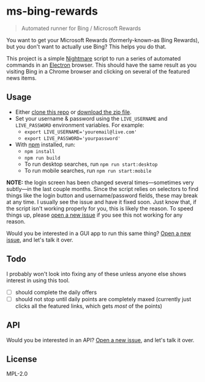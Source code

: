# ms-bing-rewards

> Automated runner for Bing / Microsoft Rewards

You want to get your Microsoft Rewards (formerly-known-as Bing Rewards), but you don't want to actually use Bing? This helps you do that.

This project is a simple [Nightmare](https://github.com/segmentio/nightmare) script to run a series of automated commands in an [Electron](https://github.com/electron/electron) browser. This should have the same result as you visiting Bing in a Chrome browser and clicking on several of the featured news items.

## Usage

- Either [clone this repo](https://help.github.com/articles/cloning-a-repository/) or [download the zip file](https://github.com/blakek/ms-bing-rewards/archive/master.zip).
- Set your username & password using the `LIVE_USERNAME` and `LIVE_PASSWORD` environment variables. For example:
  - `export LIVE_USERNAME='youremail@live.com'`
  - `export LIVE_PASSWORD='yourpassword'`
- With [npm](https://npmjs.org/) installed, run:
  - `npm install`
  - `npm run build`
  - To run desktop searches, run `npm run start:desktop`
  - To run mobile searches, run `npm run start:mobile`

**NOTE:** the login screen has been changed several times—sometimes very subtly—in the last couple months. Since the script relies on selectors to find things like the login button and username/password fields, these may break at any time. I usually see the issue and have it fixed soon. Just know that, if the script isn't working properly for you, this is likely the reason. To speed things up, please [open a new issue](https://github.com/blakek/ms-bing-rewards/issues/new) if you see this not working for any reason.

Would you be interested in a GUI app to run this same thing? [Open a new issue](https://github.com/blakek/ms-bing-rewards/issues/new), and let's talk it over.

## Todo

I probably won't look into fixing any of these unless anyone else shows interest in using this tool.

- [ ] should complete the daily offers
- [ ] should not stop until daily points are completely maxed (currently just clicks all the featured links, which gets _most_ of the points)

## API

Would you be interested in an API? [Open a new issue](https://github.com/blakek/ms-bing-rewards/issues/new), and let's talk it over.

## License

MPL-2.0
